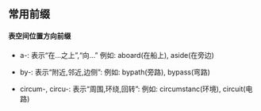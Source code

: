 ##  常用前缀
#### 表空间位置方向前缀
* a-: 表示“在...之上”,“向...”
例如: aboard(在船上), aside(在旁边)  

* by-: 表示“附近,邻近,边侧”:
例如: bypath(旁路), bypass(弯路)

* circum-, circu-: 表示“周围,环绕,回转”:
例如: circumstanc(环境), circuit(电路)

